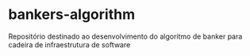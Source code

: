 # bankers-algorithm
Repositório destinado ao desenvolvimento do algoritmo de banker para cadeira de infraestrutura de software
